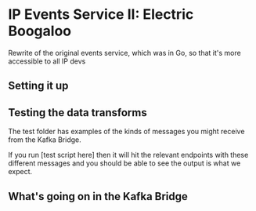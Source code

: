 # IP Events Service II: Electric Boogaloo

Rewrite of the original events service, which was in Go, so that it's more accessible to all IP devs

## Setting it up

## Testing the data transforms

The test folder has examples of the kinds of messages you might receive from the Kafka Bridge.

If you run [test script here] then it will hit the relevant endpoints with these different messages and you should be able to see the output is what we expect.

## What's going on in the Kafka Bridge

